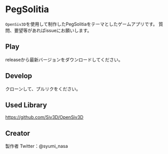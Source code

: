# PegSolitia
`OpenSiv3D`を使用して制作したPegSolitiaをテーマとしたゲームアプリです。
質問、要望等があればissueにお願いします。

## Play
releaseから最新バージョンをダウンロードしてください。

## Develop
クローンして、プルリクをください。

## Used Library
https://github.com/Siv3D/OpenSiv3D

## Creator
製作者 Twitter：@syumi_nasa
